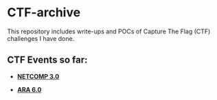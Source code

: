 # CTF-archive

This repository includes write-ups and POCs of Capture The Flag (CTF) challenges I have done.

## CTF Events so far:

* [**NETCOMP 3.0**](https://github.com/hush1a/CTF-archive/tree/main/NETCOMP-3.0)
    
* [**ARA 6.0**](https://github.com/hush1a/CTF-archive/tree/main/ARA6.0)
    
